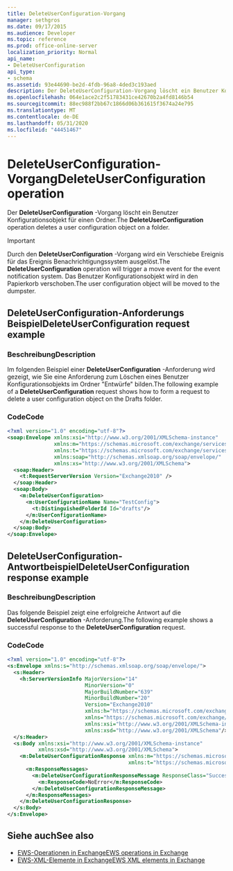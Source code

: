 ```yaml
---
title: DeleteUserConfiguration-Vorgang
manager: sethgros
ms.date: 09/17/2015
ms.audience: Developer
ms.topic: reference
ms.prod: office-online-server
localization_priority: Normal
api_name:
- DeleteUserConfiguration
api_type:
- schema
ms.assetid: 93e44690-be2d-4fdb-96a8-4ded3c193aed
description: Der DeleteUserConfiguration-Vorgang löscht ein Benutzer Konfigurationsobjekt für einen Ordner.
ms.openlocfilehash: 064e1ace2c2f51783431ce42670b2a4fd8146b54
ms.sourcegitcommit: 88ec988f2bb67c1866d06b361615f3674a24e795
ms.translationtype: MT
ms.contentlocale: de-DE
ms.lasthandoff: 05/31/2020
ms.locfileid: "44451467"
---
```

# <a name="deleteuserconfiguration-operation"></a><span data-ttu-id="176ed-103">DeleteUserConfiguration-Vorgang</span><span class="sxs-lookup"><span data-stu-id="176ed-103">DeleteUserConfiguration operation</span></span>

<span data-ttu-id="176ed-104">Der **DeleteUserConfiguration** -Vorgang löscht ein Benutzer Konfigurationsobjekt für einen Ordner.</span><span class="sxs-lookup"><span data-stu-id="176ed-104">The **DeleteUserConfiguration** operation deletes a user configuration object on a folder.</span></span> 
  
> [!IMPORTANT]
> <span data-ttu-id="176ed-105">Durch den **DeleteUserConfiguration** -Vorgang wird ein Verschiebe Ereignis für das Ereignis Benachrichtigungssystem ausgelöst.</span><span class="sxs-lookup"><span data-stu-id="176ed-105">The **DeleteUserConfiguration** operation will trigger a move event for the event notification system.</span></span> <span data-ttu-id="176ed-106">Das Benutzer Konfigurationsobjekt wird in den Papierkorb verschoben.</span><span class="sxs-lookup"><span data-stu-id="176ed-106">The user configuration object will be moved to the dumpster.</span></span> 
  
## <a name="deleteuserconfiguration-request-example"></a><span data-ttu-id="176ed-107">DeleteUserConfiguration-Anforderungs Beispiel</span><span class="sxs-lookup"><span data-stu-id="176ed-107">DeleteUserConfiguration request example</span></span>

### <a name="description"></a><span data-ttu-id="176ed-108">Beschreibung</span><span class="sxs-lookup"><span data-stu-id="176ed-108">Description</span></span>

<span data-ttu-id="176ed-109">Im folgenden Beispiel einer **DeleteUserConfiguration** -Anforderung wird gezeigt, wie Sie eine Anforderung zum Löschen eines Benutzer Konfigurationsobjekts im Ordner "Entwürfe" bilden.</span><span class="sxs-lookup"><span data-stu-id="176ed-109">The following example of a **DeleteUserConfiguration** request shows how to form a request to delete a user configuration object on the Drafts folder.</span></span> 
  
### <a name="code"></a><span data-ttu-id="176ed-110">Code</span><span class="sxs-lookup"><span data-stu-id="176ed-110">Code</span></span>

```XML
<?xml version="1.0" encoding="utf-8"?>
<soap:Envelope xmlns:xsi="http://www.w3.org/2001/XMLSchema-instance"
               xmlns:m="https://schemas.microsoft.com/exchange/services/2006/messages"
               xmlns:t="https://schemas.microsoft.com/exchange/services/2006/types"
               xmlns:soap="http://schemas.xmlsoap.org/soap/envelope/"
               xmlns:xs="http://www.w3.org/2001/XMLSchema">
  <soap:Header>
    <t:RequestServerVersion Version="Exchange2010" />
  </soap:Header>
  <soap:Body>
    <m:DeleteUserConfiguration>
      <m:UserConfigurationName Name="TestConfig">
        <t:DistinguishedFolderId Id="drafts"/>
      </m:UserConfigurationName>
    </m:DeleteUserConfiguration>
  </soap:Body>
</soap:Envelope>
```

## <a name="deleteuserconfiguration-response-example"></a><span data-ttu-id="176ed-111">DeleteUserConfiguration-Antwortbeispiel</span><span class="sxs-lookup"><span data-stu-id="176ed-111">DeleteUserConfiguration response example</span></span>

### <a name="description"></a><span data-ttu-id="176ed-112">Beschreibung</span><span class="sxs-lookup"><span data-stu-id="176ed-112">Description</span></span>

<span data-ttu-id="176ed-113">Das folgende Beispiel zeigt eine erfolgreiche Antwort auf die **DeleteUserConfiguration** -Anforderung.</span><span class="sxs-lookup"><span data-stu-id="176ed-113">The following example shows a successful response to the **DeleteUserConfiguration** request.</span></span> 
  
### <a name="code"></a><span data-ttu-id="176ed-114">Code</span><span class="sxs-lookup"><span data-stu-id="176ed-114">Code</span></span>

```XML
<?xml version="1.0" encoding="utf-8"?>
<s:Envelope xmlns:s="http://schemas.xmlsoap.org/soap/envelope/">
  <s:Header>
    <h:ServerVersionInfo MajorVersion="14" 
                         MinorVersion="0" 
                         MajorBuildNumber="639" 
                         MinorBuildNumber="20" 
                         Version="Exchange2010" 
                         xmlns:h="https://schemas.microsoft.com/exchange/services/2006/types" 
                         xmlns="https://schemas.microsoft.com/exchange/services/2006/types" 
                         xmlns:xsi="http://www.w3.org/2001/XMLSchema-instance" 
                         xmlns:xsd="http://www.w3.org/2001/XMLSchema"/>
  </s:Header>
  <s:Body xmlns:xsi="http://www.w3.org/2001/XMLSchema-instance" 
          xmlns:xsd="http://www.w3.org/2001/XMLSchema">
    <m:DeleteUserConfigurationResponse xmlns:m="https://schemas.microsoft.com/exchange/services/2006/messages" 
                                       xmlns:t="https://schemas.microsoft.com/exchange/services/2006/types">
      <m:ResponseMessages>
        <m:DeleteUserConfigurationResponseMessage ResponseClass="Success">
          <m:ResponseCode>NoError</m:ResponseCode>
        </m:DeleteUserConfigurationResponseMessage>
      </m:ResponseMessages>
    </m:DeleteUserConfigurationResponse>
  </s:Body>
</s:Envelope>
```

## <a name="see-also"></a><span data-ttu-id="176ed-115">Siehe auch</span><span class="sxs-lookup"><span data-stu-id="176ed-115">See also</span></span>

- [<span data-ttu-id="176ed-116">EWS-Operationen in Exchange</span><span class="sxs-lookup"><span data-stu-id="176ed-116">EWS operations in Exchange</span></span>](ews-operations-in-exchange.md) 
- [<span data-ttu-id="176ed-117">EWS-XML-Elemente in Exchange</span><span class="sxs-lookup"><span data-stu-id="176ed-117">EWS XML elements in Exchange</span></span>](ews-xml-elements-in-exchange.md)

